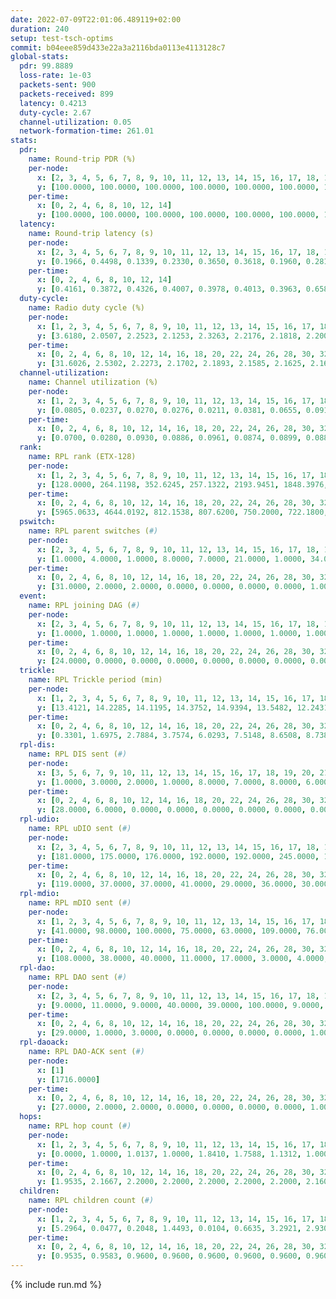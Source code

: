 ```yaml
---
date: 2022-07-09T22:01:06.489119+02:00
duration: 240
setup: test-tsch-optims
commit: b04eee859d433e22a3a2116bda0113e4113128c7
global-stats:
  pdr: 99.8889
  loss-rate: 1e-03
  packets-sent: 900
  packets-received: 899
  latency: 0.4213
  duty-cycle: 2.67
  channel-utilization: 0.05
  network-formation-time: 261.01
stats:
  pdr:
    name: Round-trip PDR (%)
    per-node:
      x: [2, 3, 4, 5, 6, 7, 8, 9, 10, 11, 12, 13, 14, 15, 16, 17, 18, 19, 20, 21, 22, 23, 24, 25]
      y: [100.0000, 100.0000, 100.0000, 100.0000, 100.0000, 100.0000, 100.0000, 100.0000, 100.0000, 100.0000, 100.0000, 100.0000, 100.0000, 100.0000, 100.0000, 100.0000, 97.7273, 100.0000, 100.0000, 100.0000, 100.0000, 100.0000, 100.0000, 100.0000]
    per-time:
      x: [0, 2, 4, 6, 8, 10, 12, 14]
      y: [100.0000, 100.0000, 100.0000, 100.0000, 100.0000, 100.0000, 100.0000, 98.3333]
  latency:
    name: Round-trip latency (s)
    per-node:
      x: [2, 3, 4, 5, 6, 7, 8, 9, 10, 11, 12, 13, 14, 15, 16, 17, 18, 19, 20, 21, 22, 23, 24, 25]
      y: [0.1966, 0.4498, 0.1339, 0.2330, 0.3650, 0.3618, 0.1960, 0.2812, 0.2667, 0.2901, 0.3964, 0.3685, 0.4532, 0.3700, 0.4518, 0.4040, 0.3993, 0.5012, 0.5335, 0.5777, 0.4547, 0.6387, 0.7875, 0.8879]
    per-time:
      x: [0, 2, 4, 6, 8, 10, 12, 14]
      y: [0.4161, 0.3872, 0.4326, 0.4007, 0.3978, 0.4013, 0.3963, 0.6585]
  duty-cycle:
    name: Radio duty cycle (%)
    per-node:
      x: [1, 2, 3, 4, 5, 6, 7, 8, 9, 10, 11, 12, 13, 14, 15, 16, 17, 18, 19, 20, 21, 22, 23, 24, 25]
      y: [3.6180, 2.0507, 2.2523, 2.1253, 2.3263, 2.2176, 2.1818, 2.2007, 2.2692, 2.3093, 2.1802, 2.2024, 2.2957, 2.1768, 2.3651, 2.2842, 2.2492, 2.3090, 2.3084, 2.6199, 2.4663, 2.3896, 2.6438, 2.6253, 2.8188]
    per-time:
      x: [0, 2, 4, 6, 8, 10, 12, 14, 16, 18, 20, 22, 24, 26, 28, 30, 32, 34, 36, 38, 40, 42, 44, 46, 48, 50, 52, 54, 56, 58, 60, 62, 64, 66, 68, 70, 72, 74, 76, 78, 80, 82, 84, 86, 88, 90, 92, 94, 96, 98, 100, 102, 104, 106, 108, 110, 112, 114, 116, 118, 120, 122, 124, 126, 128, 130, 132, 134, 136, 138, 140, 142, 144, 146, 148, 150, 152, 154, 156, 158, 160, 162, 164, 166, 168, 170, 172, 174, 176, 178, 180, 182, 184, 186, 188, 190, 192, 194, 196, 198, 200, 202, 204, 206, 208, 210, 212, 214, 216, 218, 220, 222, 224, 226, 228, 230, 232, 234, 236, 238, 240]
      y: [31.6026, 2.5302, 2.2273, 2.1702, 2.1893, 2.1585, 2.1625, 2.1666, 2.1782, 2.3057, 2.2750, 2.1998, 2.2548, 2.4368, 12.9362, 2.9901, 3.3705, 2.3715, 2.3605, 3.2405, 3.8132, 2.3215, 2.3172, 2.0796, 2.0095, 2.0006, 2.0054, 1.9999, 2.0033, 2.0114, 2.0049, 2.0000, 1.9940, 1.9899, 1.9925, 1.9998, 2.0055, 2.0167, 1.9991, 1.9934, 1.9912, 1.9937, 1.9981, 2.0018, 1.9976, 2.0035, 1.9989, 2.0003, 1.9925, 1.9982, 1.9938, 2.0034, 1.9973, 1.9924, 2.0000, 1.9981, 1.9968, 2.0012, 1.9974, 1.9993, 1.9952, 1.9939, 2.0022, 1.9937, 2.0044, 2.0070, 1.9978, 1.9965, 1.9916, 1.9922, 1.9937, 2.0066, 2.0044, 1.9963, 2.0029, 1.9935, 1.9941, 1.9936, 1.9969, 1.9999, 2.0038, 1.9979, 2.0022, 1.9925, 1.9898, 1.9966, 1.9967, 1.9932, 2.0003, 1.9982, 2.0002, 1.9986, 1.9977, 2.0001, 1.9972, 1.9926, 1.9964, 2.0067, 1.9965, 1.9972, 2.0047, 1.9958, 1.9913, 1.9893, 1.9942, 1.9977, 1.9983, 2.0000, 1.9963, 1.9968, 1.9964, 1.9925, 1.9960, 1.9954, 2.0059, 1.9984, 1.9948, 2.0017, 1.9945, 1.9944, 1.9987]
  channel-utilization:
    name: Channel utilization (%)
    per-node:
      x: [1, 2, 3, 4, 5, 6, 7, 8, 9, 10, 11, 12, 13, 14, 15, 16, 17, 18, 19, 20, 21, 22, 23, 24, 25]
      y: [0.0805, 0.0237, 0.0270, 0.0276, 0.0211, 0.0381, 0.0655, 0.0918, 0.0256, 0.0287, 0.0287, 0.0258, 0.0710, 0.0294, 0.0585, 0.0269, 0.0279, 0.0385, 0.0276, 0.0310, 0.0258, 0.0308, 0.0209, 0.0200, 0.0191]
    per-time:
      x: [0, 2, 4, 6, 8, 10, 12, 14, 16, 18, 20, 22, 24, 26, 28, 30, 32, 34, 36, 38, 40, 42, 44, 46, 48, 50, 52, 54, 56, 58, 60, 62, 64, 66, 68, 70, 72, 74, 76, 78, 80, 82, 84, 86, 88, 90, 92, 94, 96, 98, 100, 102, 104, 106, 108, 110, 112, 114, 116, 118, 120, 122, 124, 126, 128, 130, 132, 134, 136, 138, 140, 142, 144, 146, 148, 150, 152, 154, 156, 158, 160, 162, 164, 166, 168, 170, 172, 174, 176, 178, 180, 182, 184, 186, 188, 190, 192, 194, 196, 198, 200, 202, 204, 206, 208, 210, 212, 214, 216, 218, 220, 222, 224, 226, 228, 230, 232, 234, 236, 238, 240]
      y: [0.0700, 0.0280, 0.0930, 0.0886, 0.0961, 0.0874, 0.0899, 0.0881, 0.0895, 0.0913, 0.0225, 0.0235, 0.0347, 0.0741, 0.1567, 0.2467, 0.1575, 0.1539, 0.1375, 0.1495, 0.1551, 0.1410, 0.1037, 0.0325, 0.0196, 0.0197, 0.0199, 0.0205, 0.0247, 0.0225, 0.0197, 0.0217, 0.0188, 0.0178, 0.0194, 0.0215, 0.0236, 0.0270, 0.0195, 0.0185, 0.0181, 0.0196, 0.0226, 0.0219, 0.0203, 0.0217, 0.0196, 0.0206, 0.0191, 0.0205, 0.0195, 0.0228, 0.0206, 0.0172, 0.0192, 0.0191, 0.0199, 0.0219, 0.0199, 0.0212, 0.0196, 0.0189, 0.0203, 0.0191, 0.0222, 0.0232, 0.0204, 0.0203, 0.0186, 0.0192, 0.0189, 0.0224, 0.0221, 0.0210, 0.0210, 0.0194, 0.0198, 0.0190, 0.0211, 0.0204, 0.0206, 0.0190, 0.0221, 0.0182, 0.0184, 0.0215, 0.0204, 0.0187, 0.0208, 0.0199, 0.0207, 0.0196, 0.0205, 0.0215, 0.0203, 0.0191, 0.0186, 0.0237, 0.0177, 0.0198, 0.0223, 0.0202, 0.0188, 0.0176, 0.0199, 0.0199, 0.0195, 0.0195, 0.0200, 0.0200, 0.0200, 0.0187, 0.0198, 0.0196, 0.0228, 0.0201, 0.0186, 0.0215, 0.0186, 0.0197, 0.0179]
  rank:
    name: RPL rank (ETX-128)
    per-node:
      x: [1, 2, 3, 4, 5, 6, 7, 8, 9, 10, 11, 12, 13, 14, 15, 16, 17, 18, 19, 20, 21, 22, 23, 24, 25]
      y: [128.0000, 264.1198, 352.6245, 257.1322, 2193.9451, 1848.3976, 5553.1964, 329.3802, 7452.1523, 7143.4818, 10744.9853, 7176.6179, 505.1598, 4802.5730, 7251.1167, 8267.6688, 8221.6923, 8230.5865, 7606.6126, 9058.4073, 8040.9279, 8062.7811, 3116.6946, 3051.8257, 4373.2664]
    per-time:
      x: [0, 2, 4, 6, 8, 10, 12, 14, 16, 18, 20, 22, 24, 26, 28, 30, 32, 34, 36, 38, 40, 42, 44, 46, 48, 50, 52, 54, 56, 58, 60, 62, 64, 66, 68, 70, 72, 74, 76, 78, 80, 82, 84, 86, 88, 90, 92, 94, 96, 98, 100, 102, 104, 106, 108, 110, 112, 114, 116, 118, 120, 122, 124, 126, 128, 130, 132, 134, 136, 138, 140, 142, 144, 146, 148, 150, 152, 154, 156, 158, 160, 162, 164, 166, 168, 170, 172, 174, 176, 178, 180, 182, 184, 186, 188, 190, 192, 194, 196, 198, 200, 202, 204, 206, 208, 210, 212, 214, 216, 218, 220, 222, 224, 226, 228, 230, 232, 234, 236, 238, 240]
      y: [5965.0633, 4644.0192, 812.1538, 807.6200, 750.2000, 722.1800, 725.0600, 682.7647, 668.2745, 324.7871, 1146.1834, 767.6852, 966.0540, 4017.1374, 9320.9583, 12543.7661, 10719.9744, 14442.9861, 26345.7836, 24312.9286, 25266.0000, 23554.5986, 20896.5167, 771.5577, 759.4600, 752.9600, 751.2000, 734.3725, 716.5741, 649.1346, 636.9800, 618.8679, 595.8800, 593.0400, 585.1600, 581.1321, 573.2200, 585.7115, 563.3000, 558.5600, 554.6400, 553.9200, 551.8800, 549.2500, 541.8800, 545.4800, 543.8400, 543.9200, 547.0385, 543.8824, 542.8462, 528.2800, 527.9400, 525.0000, 524.2400, 526.2200, 526.7800, 524.7800, 524.9804, 518.3922, 515.1600, 515.8200, 514.6600, 511.2600, 509.2600, 504.8600, 500.7647, 502.6863, 491.2400, 489.6400, 488.8000, 496.1176, 490.1200, 488.6800, 486.7200, 485.0400, 487.7059, 483.4902, 485.6600, 484.5600, 482.9400, 477.3800, 476.8800, 474.9600, 473.7600, 473.4200, 475.9200, 479.4314, 486.2800, 490.9200, 494.8800, 500.8400, 501.9200, 500.0769, 500.7600, 498.6000, 499.1400, 499.6078, 493.5000, 482.5200, 479.9800, 478.0000, 478.6800, 477.7200, 476.8800, 474.7400, 471.0980, 468.3200, 467.3000, 465.4800, 468.5490, 465.3000, 464.2000, 463.5600, 469.4314, 475.3800, 476.0800, 478.4510, 472.8600, 473.7600, 473.9231]
  pswitch:
    name: RPL parent switches (#)
    per-node:
      x: [2, 3, 4, 5, 6, 7, 8, 9, 10, 11, 12, 13, 14, 15, 16, 17, 18, 19, 20, 21, 22, 23, 24, 25]
      y: [1.0000, 4.0000, 1.0000, 8.0000, 7.0000, 21.0000, 1.0000, 34.0000, 34.0000, 52.0000, 31.0000, 3.0000, 23.0000, 33.0000, 37.0000, 47.0000, 39.0000, 32.0000, 38.0000, 36.0000, 30.0000, 7.0000, 8.0000, 9.0000]
    per-time:
      x: [0, 2, 4, 6, 8, 10, 12, 14, 16, 18, 20, 22, 24, 26, 28, 30, 32, 34, 36, 38, 40, 42, 44, 46, 48, 50, 52, 54, 56, 58, 60, 62, 64, 66, 68, 70, 72, 74, 76, 78, 80, 82, 84, 86, 88, 90, 92, 94, 96, 98, 100, 102, 104, 106, 108, 110, 112, 114, 116, 118, 120, 122, 124, 126, 128, 130, 132, 134, 136, 138, 140, 142, 144, 146, 148, 150, 152, 154, 156, 158, 160, 162, 164, 166, 168, 170, 172, 174, 176, 178, 180, 182, 184, 186, 188, 190, 192, 194, 196, 198, 200, 202, 204, 206, 208, 210, 212, 214, 216, 218, 220, 222, 224, 226, 228, 230, 232, 234, 236, 238, 240]
      y: [31.0000, 2.0000, 2.0000, 0.0000, 0.0000, 0.0000, 0.0000, 1.0000, 1.0000, 2.0000, 3.0000, 4.0000, 6.0000, 18.0000, 38.0000, 55.0000, 46.0000, 47.0000, 45.0000, 51.0000, 48.0000, 54.0000, 41.0000, 2.0000, 0.0000, 0.0000, 0.0000, 1.0000, 4.0000, 2.0000, 0.0000, 3.0000, 0.0000, 0.0000, 0.0000, 3.0000, 0.0000, 2.0000, 0.0000, 0.0000, 0.0000, 0.0000, 0.0000, 2.0000, 0.0000, 0.0000, 0.0000, 0.0000, 2.0000, 1.0000, 2.0000, 0.0000, 0.0000, 0.0000, 0.0000, 0.0000, 0.0000, 0.0000, 1.0000, 1.0000, 0.0000, 0.0000, 0.0000, 0.0000, 0.0000, 0.0000, 1.0000, 1.0000, 0.0000, 0.0000, 0.0000, 1.0000, 0.0000, 0.0000, 0.0000, 0.0000, 1.0000, 1.0000, 0.0000, 0.0000, 0.0000, 0.0000, 0.0000, 0.0000, 0.0000, 0.0000, 0.0000, 1.0000, 0.0000, 0.0000, 0.0000, 0.0000, 0.0000, 2.0000, 0.0000, 0.0000, 0.0000, 1.0000, 0.0000, 0.0000, 0.0000, 1.0000, 0.0000, 0.0000, 0.0000, 0.0000, 1.0000, 0.0000, 0.0000, 0.0000, 1.0000, 0.0000, 0.0000, 0.0000, 1.0000, 0.0000, 0.0000, 1.0000, 0.0000, 0.0000, 1.0000]
  event:
    name: RPL joining DAG (#)
    per-node:
      x: [2, 3, 4, 5, 6, 7, 8, 9, 10, 11, 12, 13, 14, 15, 16, 17, 18, 19, 20, 21, 22, 23, 24, 25]
      y: [1.0000, 1.0000, 1.0000, 1.0000, 1.0000, 1.0000, 1.0000, 1.0000, 1.0000, 1.0000, 1.0000, 1.0000, 1.0000, 1.0000, 1.0000, 1.0000, 1.0000, 1.0000, 1.0000, 1.0000, 1.0000, 2.0000, 2.0000, 2.0000]
    per-time:
      x: [0, 2, 4, 6, 8, 10, 12, 14, 16, 18, 20, 22, 24, 26, 28, 30, 32, 34, 36, 38, 40, 42, 44]
      y: [24.0000, 0.0000, 0.0000, 0.0000, 0.0000, 0.0000, 0.0000, 0.0000, 0.0000, 0.0000, 0.0000, 0.0000, 0.0000, 0.0000, 0.0000, 0.0000, 0.0000, 0.0000, 0.0000, 0.0000, 0.0000, 0.0000, 3.0000]
  trickle:
    name: RPL Trickle period (min)
    per-node:
      x: [1, 2, 3, 4, 5, 6, 7, 8, 9, 10, 11, 12, 13, 14, 15, 16, 17, 18, 19, 20, 21, 22, 23, 24, 25]
      y: [13.4121, 14.2285, 14.1195, 14.3752, 14.9394, 13.5482, 12.2431, 14.2009, 11.5524, 11.4904, 16.2386, 11.6539, 14.2652, 12.2282, 0.6556, 11.4564, 16.1156, 11.1349, 11.6641, 11.5714, 15.8826, 11.5435, 14.5702, 14.4635, 14.2140]
    per-time:
      x: [0, 2, 4, 6, 8, 10, 12, 14, 16, 18, 20, 22, 24, 26, 28, 30, 32, 34, 36, 38, 40, 42, 44, 46, 48, 50, 52, 54, 56, 58, 60, 62, 64, 66, 68, 70, 72, 74, 76, 78, 80, 82, 84, 86, 88, 90, 92, 94, 96, 98, 100, 102, 104, 106, 108, 110, 112, 114, 116, 118, 120, 122, 124, 126, 128, 130, 132, 134, 136, 138, 140, 142, 144, 146, 148, 150, 152, 154, 156, 158, 160, 162, 164, 166, 168, 170, 172, 174, 176, 178, 180, 182, 184, 186, 188, 190, 192, 194, 196, 198, 200, 202, 204, 206, 208, 210, 212, 214, 216, 218, 220, 222, 224, 226, 228, 230, 232, 234, 236, 238, 240]
      y: [0.3301, 1.6975, 2.7884, 3.7574, 6.0293, 7.5148, 8.6508, 8.7381, 9.2521, 16.6306, 17.2646, 16.4810, 16.1998, 14.7076, 12.6602, 4.5900, 2.2781, 3.0056, 4.1897, 3.7547, 3.9892, 3.7455, 4.1967, 1.6016, 3.3232, 4.2407, 5.3330, 8.0555, 8.7407, 8.7408, 9.9642, 14.3463, 16.7799, 16.7799, 16.7799, 16.4909, 16.7799, 16.8067, 16.7799, 16.7799, 16.7799, 16.7799, 16.7799, 16.8067, 16.7799, 16.7799, 16.7799, 16.7799, 16.8067, 16.7936, 16.8067, 16.7799, 16.7799, 16.7799, 16.7799, 16.7799, 16.7799, 16.7799, 16.7936, 16.7936, 16.7799, 16.7799, 16.7799, 16.7799, 16.7799, 16.7799, 16.7936, 16.7936, 16.7799, 16.7799, 16.7799, 16.7936, 16.7799, 16.7799, 16.7799, 16.7799, 16.7936, 16.4523, 16.7799, 16.7799, 16.7799, 16.7799, 16.7799, 16.7799, 16.7799, 16.7799, 16.7799, 16.4523, 16.7799, 16.7799, 16.7799, 16.7799, 16.7799, 16.8067, 16.7799, 16.7799, 16.7799, 16.7936, 16.7799, 16.7799, 16.7799, 16.7936, 16.7799, 16.7799, 16.7799, 16.7799, 16.7936, 16.7799, 16.7799, 16.7799, 16.7936, 16.7799, 16.7799, 16.7799, 16.7936, 16.7799, 16.7799, 16.7936, 16.7799, 16.7799, 16.8067]
  rpl-dis:
    name: RPL DIS sent (#)
    per-node:
      x: [3, 5, 6, 7, 9, 10, 11, 12, 13, 14, 15, 16, 17, 18, 19, 20, 21, 22, 23, 24, 25]
      y: [1.0000, 3.0000, 2.0000, 1.0000, 8.0000, 7.0000, 8.0000, 6.0000, 1.0000, 1.0000, 9.0000, 5.0000, 6.0000, 8.0000, 13.0000, 18.0000, 10.0000, 8.0000, 30.0000, 30.0000, 39.0000]
    per-time:
      x: [0, 2, 4, 6, 8, 10, 12, 14, 16, 18, 20, 22, 24, 26, 28, 30, 32, 34, 36, 38, 40, 42, 44]
      y: [28.0000, 6.0000, 0.0000, 0.0000, 0.0000, 0.0000, 0.0000, 0.0000, 0.0000, 0.0000, 1.0000, 2.0000, 1.0000, 4.0000, 2.0000, 19.0000, 23.0000, 22.0000, 26.0000, 25.0000, 23.0000, 21.0000, 11.0000]
  rpl-udio:
    name: RPL uDIO sent (#)
    per-node:
      x: [2, 3, 4, 5, 6, 7, 8, 9, 10, 11, 12, 13, 14, 15, 16, 17, 18, 19, 20, 21, 22, 23, 24, 25]
      y: [181.0000, 175.0000, 176.0000, 192.0000, 192.0000, 245.0000, 158.0000, 227.0000, 253.0000, 249.0000, 241.0000, 164.0000, 192.0000, 240.0000, 211.0000, 253.0000, 241.0000, 197.0000, 213.0000, 199.0000, 181.0000, 179.0000, 171.0000, 163.0000]
    per-time:
      x: [0, 2, 4, 6, 8, 10, 12, 14, 16, 18, 20, 22, 24, 26, 28, 30, 32, 34, 36, 38, 40, 42, 44, 46, 48, 50, 52, 54, 56, 58, 60, 62, 64, 66, 68, 70, 72, 74, 76, 78, 80, 82, 84, 86, 88, 90, 92, 94, 96, 98, 100, 102, 104, 106, 108, 110, 112, 114, 116, 118, 120, 122, 124, 126, 128, 130, 132, 134, 136, 138, 140, 142, 144, 146, 148, 150, 152, 154, 156, 158, 160, 162, 164, 166, 168, 170, 172, 174, 176, 178, 180, 182, 184, 186, 188, 190, 192, 194, 196, 198, 200, 202, 204, 206, 208, 210, 212, 214, 216, 218, 220, 222, 224, 226, 228, 230, 232, 234, 236, 238, 240]
      y: [119.0000, 37.0000, 37.0000, 41.0000, 29.0000, 36.0000, 30.0000, 33.0000, 35.0000, 38.0000, 37.0000, 41.0000, 40.0000, 73.0000, 114.0000, 106.0000, 89.0000, 93.0000, 109.0000, 78.0000, 112.0000, 99.0000, 114.0000, 43.0000, 29.0000, 33.0000, 29.0000, 36.0000, 32.0000, 33.0000, 33.0000, 35.0000, 34.0000, 30.0000, 36.0000, 35.0000, 33.0000, 43.0000, 34.0000, 32.0000, 31.0000, 33.0000, 36.0000, 31.0000, 30.0000, 38.0000, 32.0000, 38.0000, 33.0000, 34.0000, 27.0000, 36.0000, 43.0000, 32.0000, 30.0000, 34.0000, 33.0000, 34.0000, 30.0000, 40.0000, 40.0000, 36.0000, 31.0000, 31.0000, 34.0000, 39.0000, 30.0000, 46.0000, 31.0000, 31.0000, 34.0000, 31.0000, 37.0000, 33.0000, 36.0000, 40.0000, 33.0000, 32.0000, 36.0000, 29.0000, 36.0000, 29.0000, 48.0000, 30.0000, 35.0000, 34.0000, 33.0000, 26.0000, 33.0000, 32.0000, 44.0000, 32.0000, 31.0000, 34.0000, 33.0000, 33.0000, 34.0000, 49.0000, 32.0000, 31.0000, 36.0000, 33.0000, 34.0000, 33.0000, 38.0000, 43.0000, 32.0000, 31.0000, 33.0000, 32.0000, 35.0000, 30.0000, 50.0000, 31.0000, 33.0000, 31.0000, 33.0000, 32.0000, 34.0000, 41.0000, 24.0000]
  rpl-mdio:
    name: RPL mDIO sent (#)
    per-node:
      x: [1, 2, 3, 4, 5, 6, 7, 8, 9, 10, 11, 12, 13, 14, 15, 16, 17, 18, 19, 20, 21, 22, 23, 24, 25]
      y: [41.0000, 98.0000, 100.0000, 75.0000, 63.0000, 109.0000, 76.0000, 92.0000, 41.0000, 46.0000, 26.0000, 51.0000, 122.0000, 78.0000, 26.0000, 47.0000, 28.0000, 39.0000, 48.0000, 40.0000, 35.0000, 49.0000, 42.0000, 38.0000, 32.0000]
    per-time:
      x: [0, 2, 4, 6, 8, 10, 12, 14, 16, 18, 20, 22, 24, 26, 28, 30, 32, 34, 36, 38, 40, 42, 44, 46, 48, 50, 52, 54, 56, 58, 60, 62, 64, 66, 68, 70, 72, 74, 76, 78, 80, 82, 84, 86, 88, 90, 92, 94, 96, 98, 100, 102, 104, 106, 108, 110, 112, 114, 116, 118, 120, 122, 124, 126, 128, 130, 132, 134, 136, 138, 140, 142, 144, 146, 148, 150, 152, 154, 156, 158, 160, 162, 164, 166, 168, 170, 172, 174, 176, 178, 180, 182, 184, 186, 188, 190, 192, 194, 196, 198, 200, 202, 204, 206, 208, 210, 212, 214, 216, 218, 220, 222, 224, 226, 228, 230, 232, 234, 236, 238, 240]
      y: [108.0000, 38.0000, 40.0000, 11.0000, 17.0000, 3.0000, 4.0000, 9.0000, 14.0000, 3.0000, 9.0000, 68.0000, 43.0000, 108.0000, 60.0000, 79.0000, 52.0000, 71.0000, 64.0000, 57.0000, 71.0000, 49.0000, 89.0000, 64.0000, 19.0000, 6.0000, 20.0000, 2.0000, 0.0000, 8.0000, 10.0000, 5.0000, 1.0000, 0.0000, 0.0000, 2.0000, 5.0000, 7.0000, 4.0000, 5.0000, 0.0000, 1.0000, 0.0000, 0.0000, 4.0000, 7.0000, 5.0000, 7.0000, 0.0000, 0.0000, 0.0000, 0.0000, 2.0000, 3.0000, 7.0000, 5.0000, 4.0000, 3.0000, 0.0000, 0.0000, 0.0000, 3.0000, 5.0000, 2.0000, 5.0000, 8.0000, 1.0000, 0.0000, 0.0000, 0.0000, 4.0000, 6.0000, 5.0000, 7.0000, 1.0000, 1.0000, 0.0000, 0.0000, 1.0000, 3.0000, 10.0000, 5.0000, 3.0000, 2.0000, 0.0000, 0.0000, 0.0000, 1.0000, 5.0000, 6.0000, 4.0000, 5.0000, 3.0000, 0.0000, 0.0000, 1.0000, 3.0000, 6.0000, 2.0000, 7.0000, 3.0000, 2.0000, 0.0000, 0.0000, 0.0000, 4.0000, 5.0000, 9.0000, 2.0000, 3.0000, 1.0000, 1.0000, 0.0000, 0.0000, 4.0000, 5.0000, 5.0000, 7.0000, 1.0000, 1.0000, 1.0000]
  rpl-dao:
    name: RPL DAO sent (#)
    per-node:
      x: [2, 3, 4, 5, 6, 7, 8, 9, 10, 11, 12, 13, 14, 15, 16, 17, 18, 19, 20, 21, 22, 23, 24, 25]
      y: [9.0000, 11.0000, 9.0000, 40.0000, 39.0000, 100.0000, 9.0000, 147.0000, 156.0000, 246.0000, 154.0000, 10.0000, 96.0000, 141.0000, 165.0000, 200.0000, 172.0000, 155.0000, 130.0000, 156.0000, 139.0000, 21.0000, 26.0000, 30.0000]
    per-time:
      x: [0, 2, 4, 6, 8, 10, 12, 14, 16, 18, 20, 22, 24, 26, 28, 30, 32, 34, 36, 38, 40, 42, 44, 46, 48, 50, 52, 54, 56, 58, 60, 62, 64, 66, 68, 70, 72, 74, 76, 78, 80, 82, 84, 86, 88, 90, 92, 94, 96, 98, 100, 102, 104, 106, 108, 110, 112, 114, 116, 118, 120, 122, 124, 126, 128, 130, 132, 134, 136, 138, 140, 142, 144, 146, 148, 150, 152, 154, 156, 158, 160, 162, 164, 166, 168, 170, 172, 174, 176, 178, 180, 182, 184, 186, 188, 190, 192, 194, 196, 198, 200, 202, 204, 206, 208, 210, 212, 214, 216, 218, 220, 222, 224, 226, 228, 230, 232, 234, 236, 238, 240]
      y: [29.0000, 1.0000, 3.0000, 0.0000, 0.0000, 0.0000, 0.0000, 1.0000, 1.0000, 4.0000, 14.0000, 17.0000, 25.0000, 81.0000, 200.0000, 271.0000, 217.0000, 235.0000, 230.0000, 224.0000, 258.0000, 232.0000, 141.0000, 3.0000, 0.0000, 0.0000, 0.0000, 1.0000, 7.0000, 2.0000, 2.0000, 3.0000, 0.0000, 0.0000, 0.0000, 3.0000, 3.0000, 6.0000, 0.0000, 0.0000, 0.0000, 1.0000, 6.0000, 4.0000, 1.0000, 3.0000, 1.0000, 0.0000, 2.0000, 3.0000, 3.0000, 2.0000, 1.0000, 0.0000, 0.0000, 0.0000, 3.0000, 4.0000, 3.0000, 2.0000, 3.0000, 0.0000, 1.0000, 2.0000, 3.0000, 3.0000, 2.0000, 1.0000, 0.0000, 0.0000, 0.0000, 7.0000, 3.0000, 1.0000, 3.0000, 0.0000, 1.0000, 2.0000, 1.0000, 3.0000, 3.0000, 1.0000, 0.0000, 0.0000, 0.0000, 5.0000, 5.0000, 2.0000, 1.0000, 1.0000, 1.0000, 1.0000, 1.0000, 4.0000, 2.0000, 1.0000, 1.0000, 1.0000, 0.0000, 3.0000, 5.0000, 3.0000, 2.0000, 1.0000, 0.0000, 1.0000, 2.0000, 2.0000, 2.0000, 1.0000, 2.0000, 1.0000, 0.0000, 2.0000, 6.0000, 2.0000, 2.0000, 3.0000, 0.0000, 0.0000, 2.0000]
  rpl-daoack:
    name: RPL DAO-ACK sent (#)
    per-node:
      x: [1]
      y: [1716.0000]
    per-time:
      x: [0, 2, 4, 6, 8, 10, 12, 14, 16, 18, 20, 22, 24, 26, 28, 30, 32, 34, 36, 38, 40, 42, 44, 46, 48, 50, 52, 54, 56, 58, 60, 62, 64, 66, 68, 70, 72, 74, 76, 78, 80, 82, 84, 86, 88, 90, 92, 94, 96, 98, 100, 102, 104, 106, 108, 110, 112, 114, 116, 118, 120, 122, 124, 126, 128, 130, 132, 134, 136, 138, 140, 142, 144, 146, 148, 150, 152, 154, 156, 158, 160, 162, 164, 166, 168, 170, 172, 174, 176, 178, 180, 182, 184, 186, 188, 190, 192, 194, 196, 198, 200, 202, 204, 206, 208, 210, 212, 214, 216, 218, 220, 222, 224, 226, 228, 230, 232, 234, 236, 238, 240]
      y: [27.0000, 2.0000, 2.0000, 0.0000, 0.0000, 0.0000, 0.0000, 1.0000, 1.0000, 1.0000, 7.0000, 10.0000, 14.0000, 25.0000, 52.0000, 72.0000, 68.0000, 180.0000, 224.0000, 225.0000, 258.0000, 234.0000, 137.0000, 2.0000, 0.0000, 0.0000, 0.0000, 1.0000, 7.0000, 2.0000, 2.0000, 3.0000, 0.0000, 0.0000, 0.0000, 3.0000, 3.0000, 6.0000, 0.0000, 0.0000, 0.0000, 1.0000, 6.0000, 4.0000, 1.0000, 3.0000, 1.0000, 0.0000, 2.0000, 3.0000, 3.0000, 2.0000, 1.0000, 0.0000, 0.0000, 0.0000, 3.0000, 4.0000, 3.0000, 2.0000, 3.0000, 0.0000, 1.0000, 2.0000, 3.0000, 3.0000, 2.0000, 1.0000, 0.0000, 0.0000, 0.0000, 7.0000, 3.0000, 1.0000, 3.0000, 0.0000, 1.0000, 2.0000, 1.0000, 3.0000, 3.0000, 1.0000, 0.0000, 0.0000, 0.0000, 5.0000, 5.0000, 2.0000, 1.0000, 1.0000, 1.0000, 1.0000, 1.0000, 4.0000, 2.0000, 1.0000, 1.0000, 1.0000, 0.0000, 3.0000, 5.0000, 3.0000, 2.0000, 1.0000, 0.0000, 1.0000, 2.0000, 2.0000, 2.0000, 1.0000, 2.0000, 1.0000, 0.0000, 2.0000, 6.0000, 2.0000, 2.0000, 3.0000, 0.0000, 0.0000, 2.0000]
  hops:
    name: RPL hop count (#)
    per-node:
      x: [1, 2, 3, 4, 5, 6, 7, 8, 9, 10, 11, 12, 13, 14, 15, 16, 17, 18, 19, 20, 21, 22, 23, 24, 25]
      y: [0.0000, 1.0000, 1.0137, 1.0000, 1.8410, 1.7588, 1.1312, 1.0000, 2.3577, 2.1364, 2.6933, 2.1619, 2.0076, 3.0146, 2.1590, 2.2747, 2.6395, 2.7178, 3.0807, 3.6322, 3.4509, 3.0472, 4.0307, 4.2602, 4.6184]
    per-time:
      x: [0, 2, 4, 6, 8, 10, 12, 14, 16, 18, 20, 22, 24, 26, 28, 30, 32, 34, 36, 38, 40, 42, 44, 46, 48, 50, 52, 54, 56, 58, 60, 62, 64, 66, 68, 70, 72, 74, 76, 78, 80, 82, 84, 86, 88, 90, 92, 94, 96, 98, 100, 102, 104, 106, 108, 110, 112, 114, 116, 118, 120, 122, 124, 126, 128, 130, 132, 134, 136, 138, 140, 142, 144, 146, 148, 150, 152, 154, 156, 158, 160, 162, 164, 166, 168, 170, 172, 174, 176, 178, 180, 182, 184, 186, 188, 190, 192, 194, 196, 198, 200, 202, 204, 206, 208, 210, 212, 214, 216, 218, 220, 222, 224, 226, 228, 230, 232, 234, 236, 238]
      y: [1.9535, 2.1667, 2.2000, 2.2000, 2.2000, 2.2000, 2.2000, 2.1600, 2.1600, 2.1769, 2.1986, 2.1832, 2.4815, 2.4888, 2.5888, 2.3826, 2.4679, 2.3555, 2.3400, 2.4200, 2.2600, 2.1800, 2.6200, 2.7600, 2.7600, 2.7600, 2.7600, 2.7600, 2.8800, 2.9400, 2.9600, 2.7600, 2.7600, 2.7600, 2.9000, 2.9600, 2.9200, 2.5600, 2.5600, 2.5600, 2.5600, 2.5600, 2.5200, 2.4600, 2.4400, 2.4400, 2.4400, 2.4000, 2.3600, 2.3600, 2.3800, 2.4000, 2.4000, 2.4000, 2.4000, 2.4000, 2.4000, 2.4000, 2.3600, 2.3600, 2.3600, 2.3600, 2.3600, 2.3600, 2.3600, 2.3600, 2.3200, 2.2800, 2.2800, 2.2800, 2.2800, 2.2400, 2.2400, 2.2400, 2.2400, 2.2400, 2.2400, 2.2400, 2.2400, 2.2400, 2.2400, 2.2400, 2.2400, 2.2400, 2.2400, 2.2400, 2.2400, 2.2400, 2.2400, 2.2400, 2.2400, 2.2400, 2.2400, 2.6400, 2.6400, 2.6400, 2.6400, 2.2400, 2.2400, 2.2400, 2.2400, 2.0800, 2.0800, 2.0800, 2.0800, 2.0800, 2.0400, 2.0400, 2.0400, 2.0400, 2.0400, 2.0400, 2.0400, 2.0400, 2.0400, 2.0400, 2.0400, 2.0400, 2.0400, 2.0400]
  children:
    name: RPL children count (#)
    per-node:
      x: [1, 2, 3, 4, 5, 6, 7, 8, 9, 10, 11, 12, 13, 14, 15, 16, 17, 18, 19, 20, 21, 22, 23, 24, 25]
      y: [5.2964, 0.0477, 0.2048, 1.4493, 0.0104, 0.6635, 3.2921, 2.9302, 0.0953, 1.0713, 0.0000, 0.0680, 2.7074, 0.4271, 0.9429, 0.0991, 0.0538, 1.2223, 0.2732, 0.6804, 0.5505, 1.3824, 0.4646, 0.0647, 0.0000]
    per-time:
      x: [0, 2, 4, 6, 8, 10, 12, 14, 16, 18, 20, 22, 24, 26, 28, 30, 32, 34, 36, 38, 40, 42, 44, 46, 48, 50, 52, 54, 56, 58, 60, 62, 64, 66, 68, 70, 72, 74, 76, 78, 80, 82, 84, 86, 88, 90, 92, 94, 96, 98, 100, 102, 104, 106, 108, 110, 112, 114, 116, 118, 120, 122, 124, 126, 128, 130, 132, 134, 136, 138, 140, 142, 144, 146, 148, 150, 152, 154, 156, 158, 160, 162, 164, 166, 168, 170, 172, 174, 176, 178, 180, 182, 184, 186, 188, 190, 192, 194, 196, 198, 200, 202, 204, 206, 208, 210, 212, 214, 216, 218, 220, 222, 224, 226, 228, 230, 232, 234, 236, 238]
      y: [0.9535, 0.9583, 0.9600, 0.9600, 0.9600, 0.9600, 0.9600, 0.9600, 0.9600, 0.9600, 0.9600, 0.9600, 0.9600, 0.9600, 0.9600, 0.9600, 0.9600, 0.9600, 0.9600, 0.9600, 0.9600, 0.9600, 0.9600, 0.9600, 0.9600, 0.9600, 0.9600, 0.9600, 0.9600, 0.9600, 0.9600, 0.9600, 0.9600, 0.9600, 0.9600, 0.9600, 0.9600, 0.9600, 0.9600, 0.9600, 0.9600, 0.9600, 0.9600, 0.9600, 0.9600, 0.9600, 0.9600, 0.9600, 0.9600, 0.9600, 0.9600, 0.9600, 0.9600, 0.9600, 0.9600, 0.9600, 0.9600, 0.9600, 0.9600, 0.9600, 0.9600, 0.9600, 0.9600, 0.9600, 0.9600, 0.9600, 0.9600, 0.9600, 0.9600, 0.9600, 0.9600, 0.9600, 0.9600, 0.9600, 0.9600, 0.9600, 0.9600, 0.9600, 0.9600, 0.9600, 0.9600, 0.9600, 0.9600, 0.9600, 0.9600, 0.9600, 0.9600, 0.9600, 0.9600, 0.9600, 0.9600, 0.9600, 0.9600, 0.9600, 0.9600, 0.9600, 0.9600, 0.9600, 0.9600, 0.9600, 0.9600, 0.9600, 0.9600, 0.9600, 0.9600, 0.9600, 0.9600, 0.9600, 0.9600, 0.9600, 0.9600, 0.9600, 0.9600, 0.9600, 0.9600, 0.9600, 0.9600, 0.9600, 0.9600, 0.9600]
---
```


{% include run.md %}
